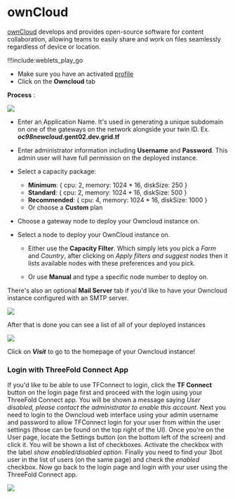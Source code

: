 # ownCloud

[ownCloud](https://owncloud.com/) develops and provides open-source software for content collaboration, allowing teams to easily share and work on files seamlessly regardless of device or location.


!!!include:weblets_play_go
- Make sure you have an activated [profile](weblets_profile_manager)
- Click on the **Owncloud** tab

__Process__ :

![](img/owncloud1.png)

- Enter an Application Name. It's used in generating a unique subdomain on one of the gateways on the network alongside your twin ID. Ex. ***oc98newcloud*.gent02.dev.grid.tf**

- Enter administrator information including **Username** and **Password**. This admin user will have full permission on the deployed instance.


- Select a capacity package:
    - **Minimum**: { cpu: 2, memory: 1024 * 16, diskSize: 250 }
    - **Standard**: { cpu: 2, memory: 1024 * 16, diskSize: 500 }
    - **Recommended**: { cpu: 4, memory: 1024 * 16, diskSize: 1000 }
    - Or choose a **Custom** plan
- Choose a gateway node to deploy your Owncloud instance on.

- Select a node to deploy your OwnCloud instance on.

    - Either use the **Capacity Filter**. Which simply lets you pick a *Farm* and *Country*, after clicking on *Apply filters and suggest nodes* then it lists available nodes with these preferences and you pick.


    - Or use **Manual** and type a specific node number to deploy on.



There's also an optional **Mail Server** tab if you'd like to have your Owncloud instance configured with an SMTP server.

![](img/owncloud4.png)

After that is done you can see a list of all of your deployed instances

![](img/owncloud5.png)

Click on ***Visit*** to go to the homepage of your Owncloud instance! 


<h3>Login with ThreeFold Connect App</h3>

If you'd like to be able to use TFConnect to login, click the **TF Connect** button on the login page first and proceed with the login using your ThreeFold Connect app. You will be shown a message saying *User disabled, please contact the administrator to enable this account*. Next you need to login to the Owncloud web interface using your admin username and password to allow TFConnect login for your user from within the user settings (those can be found on the top right of the UI). Once you're on the User page, locate the Settings button (on the bottom left of the screen) and click it. You will be shown a list of checkboxes. Activate the checkbox with the label *show enabled/disabled option*. Finally you need to find your 3bot user in the list of users (on the same page) and check the *enabled* checkbox. Now go back to the login page and login with your user using the ThreeFold Connect app.

![](img/owncloud6.png)
